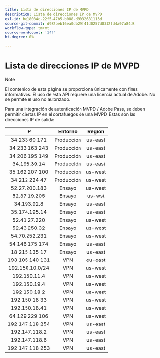 ```yaml
---
title: Lista de direcciones IP de MVPD
description: Lista de direcciones IP de MVPD
exl-id: be18084c-22f5-47b5-b088-d9032681113d
source-git-commit: d982beb16ea0db29f41d0257d8332fd4a07a84d8
workflow-type: tm+mt
source-wordcount: '147'
ht-degree: 0%

---
```


# Lista de direcciones IP de MVPD

>[!NOTE]
>
>El contenido de esta página se proporciona únicamente con fines informativos. El uso de esta API requiere una licencia actual de Adobe. No se permite el uso no autorizado.

Para una integración de autenticación MVPD / Adobe Pass, se deben permitir ciertas IP en el cortafuegos de una MVPD. Estas son las direcciones IP de salida:

| IP | Entorno | Región |
| :-------------: | :---------: | :-----: |
| 34 233 60 171 | Producción | us-east |
| 34 233 163 243 | Producción | us-east |
| 34 206 195 149 | Producción | us-east |
| 34.198.39.14 | Producción | us-east |
| 35 162 207 100 | Producción | us-west |
| 34 212 224 47 | Producción | us-west |
| 52.27.200.183 | Ensayo | us-west |
| 52.37.19.205 | Ensayo | us-wst |
| 34.193.92.8 | Ensayo | us-east |
| 35.174.195.14 | Ensayo | us-east |
| 52.41.27.220 | Ensayo | us-west |
| 52.43.250.32 | Ensayo | us-west |
| 54.70.252.231 | Ensayo | us-west |
| 54 146 175 174 | Ensayo | us-east |
| 18 215 135 17 | Ensayo | us-east |
| 193 105 140 131 | VPN | eu-east |
| 192.150.10.0/24 | VPN | us-west |
| 192.150.11.4 | VPN | us-west |
| 192.150.19.4 | VPN | us-west |
| 192 150 18 2 | VPN | us-west |
| 192 150 18 33 | VPN | us-west |
| 192.150.18.41 | VPN | us-west |
| 64 129 229 106 | VPN | us-west |
| 192 147 118 254 | VPN | us-east |
| 192.147.118.2 | VPN | us-east |
| 192.147.118.6 | VPN | us-east |
| 192 147 118 253 | VPN | us-east |
